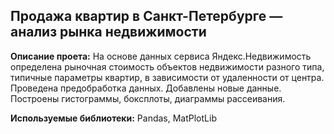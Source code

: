 ## Продажа квартир в Санкт-Петербурге — анализ рынка недвижимости
 **Описание проета:** На основе данных сервиса Яндекс.Недвижимость определена рыночная стоимость
объектов недвижимости разного типа, типичные параметры квартир, в зависимости от
удаленности от центра. Проведена предобработка данных. Добавлены новые данные.
Построены гистограммы, боксплоты, диаграммы рассеивания.
 
 **Используемые библиотеки:** Pandas, MatPlotLib
